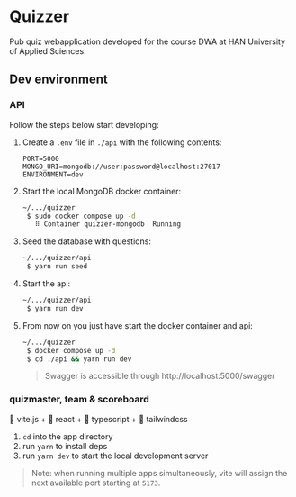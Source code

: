 # Quizzer

Pub quiz webapplication developed for the course DWA at HAN University of Applied Sciences.

## Dev environment

### API

Follow the steps below start developing:

1. Create a `.env` file in `./api` with the following contents:
   ```
   PORT=5000
   MONGO_URI=mongodb://user:password@localhost:27017
   ENVIRONMENT=dev
   ```
2. Start the local MongoDB docker container:
   ```Bash
   ~/.../quizzer
    $ sudo docker compose up -d
      ⠿ Container quizzer-mongodb  Running
   ```
3. Seed the database with questions:
   ```Bash
   ~/.../quizzer/api
    $ yarn run seed
   ```
4. Start the api:
   ```Bash
   ~/.../quizzer/api
    $ yarn run dev
   ```
5. From now on you just have start the docker container and api:

   ```Bash
   ~/.../quizzer
    $ docker compose up -d
    $ cd ./api && yarn run dev
   ```
   > Swagger is accessible through http://localhost:5000/swagger

###  quizmaster, team & scoreboard

🚀 vite.js + 🧪 react + 📝 typescript + 🎨 tailwindcss

1. `cd` into the app directory
2. run `yarn` to install deps
3. run `yarn dev` to start the local development server

> Note: when running multiple apps simultaneously, vite will assign the next available port starting at `5173`.